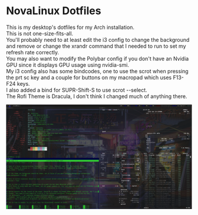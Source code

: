 # NovaLinux Dotfiles
This is my desktop's dotfiles for my Arch installation.  
This is not one-size-fits-all.  
You'll probably need to at least edit the i3 config to change the background and remove or change the xrandr command that I needed to run to set my refresh rate correctly.  
You may also want to modify the Polybar config if you don't have an Nvidia GPU since it displays GPU usage using nvidia-smi.  
My i3 config also has some bindcodes, one to use the scrot when pressing the prt sc key and a couple for buttons on my macropad which uses F13-F24 keys.  
I also added a bind for SUPR-Shift-S to use scrot --select.  
The Rofi Theme is Dracula, I don't think I changed much of anything there.  

![NovaLinux Screenshot](Screenshot_20240124_194711.png)
